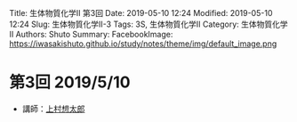 Title: 生体物質化学Ⅱ 第3回
Date: 2019-05-10 12:24
Modified: 2019-05-10 12:24
Slug: 生体物質化学Ⅱ-3
Tags: 3S, 生体物質化学Ⅱ
Category: 生体物質化学Ⅱ
Authors: Shuto
Summary:
FacebookImage: https://iwasakishuto.github.io/study/notes/theme/img/default_image.png

# 第3回 2019/5/10
- 講師：[上村想太郎](http://www.biochem.s.u-tokyo.ac.jp/uemura-lab/uemura/)
